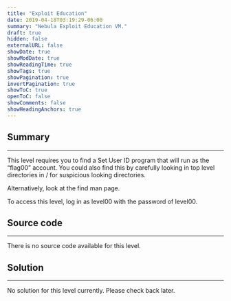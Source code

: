 ```yaml
---
title: "Exploit Education"
date: 2019-04-18T03:19:29-06:00
summary: "Nebula Exploit Education VM."
draft: true
hidden: false
externalURL: false
showDate: true
showModDate: true
showReadingTime: true
showTags: true
showPagination: true
invertPagination: true
showToC: true
openToC: false
showComments: false
showHeadingAnchors: true
---
```


## Summary
---

This level requires you to find a Set User ID program that will run as the “flag00” account. You could also find this by carefully looking in top level directories in / for suspicious looking directories.

Alternatively, look at the find man page.

To access this level, log in as level00 with the password of level00.

## Source code
---

There is no source code available for this level.

## Solution
---

No solution for this level currently. Please check back later.
